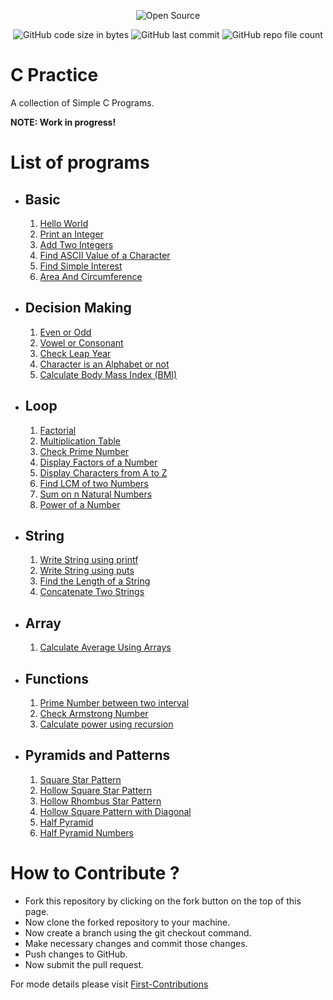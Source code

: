 
<div align="center">
    
<img src="https://badges.frapsoft.com/os/v1/open-source.svg?v=103" alt="Open Source"/> <br/>

<img src="https://img.shields.io/github/languages/code-size/7ORP3DO/c-practice?label=Repo%20Size&style=flat" alt="GitHub code size in bytes"/>
<img src="https://img.shields.io/github/last-commit/7ORP3DO/c-practice?style=flat" alt="GitHub last commit"/>
<img src="https://img.shields.io/github/directory-file-count/7ORP3DO/c-practice?type=file" alt="GitHub repo file count"/>

</div>
    
# C Practice
A collection of Simple C Programs.

**NOTE: Work in progress!**

# List of programs

- ## Basic 
    1. [Hello World](./basic/HelloWorld.c)
    2. [Print an Integer](./basic/print_Integer_Value.c)
    3. [Add Two Integers](./basic/add_two_integer.c)
    4. [Find ASCII Value of a Character](./basic/ascii_value.c)
    5. [Find Simple Interest](./basic/simple_interest.c)   
    6. [Area And Circumference](./basic/AreaAndCircumferenceCircle.c)
   
- ## Decision Making 
    1. [Even or Odd](./Decision%20Making/oddEven.c)
    2. [Vowel or Consonant](./Decision%20Making/vowel_or_consonant.c)
    3. [Check Leap Year](./loop/leapYear.c)
    4. [Character is an Alphabet or not](./Decision%20Making/check_alphabet.c)
    5. [Calculate Body Mass Index (BMI)](Decision%20Making/bmi.c)
   
- ## Loop 
    1. [Factorial](./loop/factorial.c)
    2. [Multiplication Table](./loop/multiplicationTable.c)
    3. [Check Prime Number](./loop/prime.c)
    4. [Display Factors of a Number](./loop/factors.c)
    5. [Display Characters from A to Z](./loop/AtoZ.c)
    6. [Find LCM of two Numbers](./loop/LCM.c)
    7. [Sum on n Natural Numbers](./loop/sumOfNaturalNumbers.c)
    8. [Power of a Number](./loop/powerOfNumber.c)
 
- ## String
    1. [Write String using printf](./string/writeStringUsingPrintf.c)
    2. [Write String using puts](./string/writeStringUsingPuts.c)
    3. [Find the Length of a String](./string/lengthofString.c)
    4. [Concatenate Two Strings](./string/concatenateString.c)

- ## Array
    1. [Calculate Average Using Arrays](./array/averageUsingArrays.c)

- ## Functions
    1. [Prime Number between two interval](./Functions/primeBetweenTwoNumber.c)
    2. [Check Armstrong Number](./Functions/armstrongNumber.c)
    3. [Calculate power using recursion](./Functions/powerUsingRecursion.c)

- ## Pyramids and Patterns
    1. [Square Star Pattern](./Pyramids%20and%20Patterns/SquareStar.c)
    2. [Hollow Square Star Pattern](./Pyramids%20and%20Patterns/hollowSquare.c)
    3. [Hollow Rhombus Star Pattern](./Pyramids%20and%20Patterns/hollowRhombus.c)
    4. [Hollow Square Pattern with Diagonal](./Pyramids%20and%20Patterns/hollowSquareDiagonal.c)
    5. [Half Pyramid](./Pyramids%20and%20Patterns/halfPyramid.c)
    6. [Half Pyramid Numbers](./Pyramids%20and%20Patterns/halfPyramidNumbers.c)


# How to Contribute ?

- Fork this repository by clicking on the fork button on the top of this page.
- Now clone the forked repository to your machine.
- Now create a branch using the git checkout command.
- Make necessary changes and commit those changes.
- Push changes to GitHub.
- Now submit the pull request.

For mode details please visit [First-Contributions](https://github.com/firstcontributions/first-contributions)

<!--![Open Source](https://badges.frapsoft.com/os/v1/open-source.svg?v=103)
    
![GitHub code size in bytes](https://img.shields.io/github/languages/code-size/7ORP3DO/c-practice?label=Repo%20Size&style=flat)
![GitHub last commit](https://img.shields.io/github/last-commit/7ORP3DO/c-practice?style=flat)
![GitHub repo file count (file type)](https://img.shields.io/github/directory-file-count/7ORP3DO/c-practice?type=file)
 -->   
